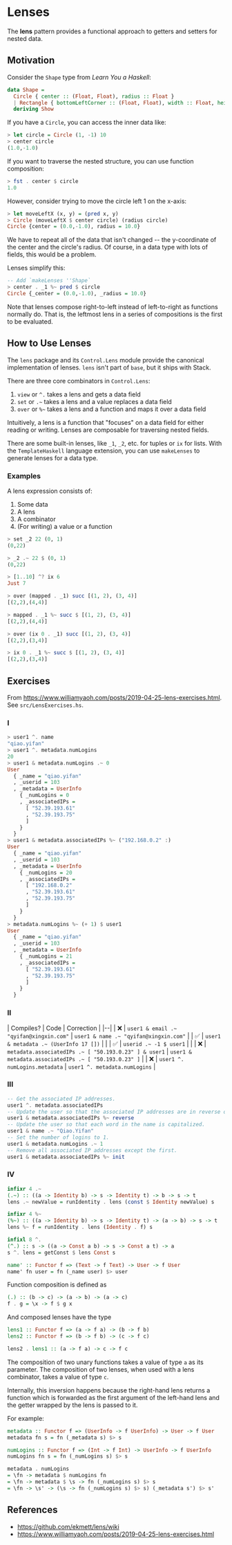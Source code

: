 # Lenses

The **lens** pattern provides a functional approach to getters and setters for nested data.

## Motivation

Consider the `Shape` type from *Learn You a Haskell*:

```hs
data Shape =
  Circle { center :: (Float, Float), radius :: Float }
  | Rectangle { bottomLeftCorner :: (Float, Float), width :: Float, height :: Float }
  deriving Show
```

If you have a `Circle`, you can access the inner data like:

```hs
> let circle = Circle (1, -1) 10
> center circle
(1.0,-1.0)
```

If you want to traverse the nested structure, you can use function composition:

```hs
> fst . center $ circle
1.0
```

However, consider trying to move the circle left 1 on the x-axis:


```hs
> let moveLeftX (x, y) = (pred x, y)
> Circle (moveLeftX $ center circle) (radius circle)
Circle {center = (0.0,-1.0), radius = 10.0}
```

We have to repeat all of the data that isn't changed -- the y-coordinate of the center and the circle's radius.
Of course, in a data type with lots of fields, this would be a problem.

Lenses simplify this:

```hs
-- Add `makeLenses ''Shape`
> center . _1 %~ pred $ circle
Circle {_center = (0.0,-1.0), _radius = 10.0}
```

Note that lenses compose right-to-left instead of left-to-right as functions normally do.
That is, the leftmost lens in a series of compositions is the first to be evaluated.

## How to Use Lenses

The `lens` package and its `Control.Lens` module provide the canonical implementation of lenses.
`lens` isn't part of `base`, but it ships with Stack.

There are three core combinators in `Control.Lens`:
1. `view` or `^.` takes a lens and gets a data field
1. `set` or `.~` takes a lens and a value replaces a data field
1. `over` or `%~` takes a lens and a function and maps it over a data field

Intuitively, a lens is a function that "focuses" on a data field for either reading or writing.
Lenses are composable for traversing nested fields.

There are some built-in lenses, like `_1`, `_2`, etc. for tuples or `ix` for lists. With the `TemplateHaskell` language extension, you can use `makeLenses` to generate lenses for a data type.

### Examples

A lens expression consists of:
1. Some data
1. A lens
1. A combinator
1. (For writing) a value or a function

```hs
> set _2 22 (0, 1)
(0,22)

> _2 .~ 22 $ (0, 1)
(0,22)

> [1..10] ^? ix 6
Just 7

> over (mapped . _1) succ [(1, 2), (3, 4)]
[(2,2),(4,4)]

> mapped . _1 %~ succ $ [(1, 2), (3, 4)]
[(2,2),(4,4)]

> over (ix 0 . _1) succ [(1, 2), (3, 4)]
[(2,2),(3,4)]

> ix 0 . _1 %~ succ $ [(1, 2), (3, 4)]
[(2,2),(3,4)]
```

## Exercises

From <https://www.williamyaoh.com/posts/2019-04-25-lens-exercises.html>.
See `src/LensExercises.hs`.

### I

```hs
> user1 ^. name
"qiao.yifan"
> user1 ^. metadata.numLogins
20
> user1 & metadata.numLogins .~ 0
User
  { _name = "qiao.yifan"
  , _userid = 103
  , _metadata = UserInfo
    { _numLogins = 0
    , _associatedIPs =
      [ "52.39.193.61"
      , "52.39.193.75"
      ]
    }
  }
> user1 & metadata.associatedIPs %~ ("192.168.0.2" :)
User
  { _name = "qiao.yifan"
  , _userid = 103
  , _metadata = UserInfo
    { _numLogins = 20
    , _associatedIPs =
      [ "192.168.0.2"
      , "52.39.193.61"
      , "52.39.193.75"
      ]
    }
  }
> metadata.numLogins %~ (+ 1) $ user1
User
  { _name = "qiao.yifan"
  , _userid = 103
  , _metadata = UserInfo
    { _numLogins = 21
    , _associatedIPs =
      [ "52.39.193.61"
      , "52.39.193.75"
      ]
    }
  }
```

### II

| Compiles? | Code | Correction |
|--|
| ❌ | `user1 & email .~ "qyifan@xingxin.com"` | `user1 & name .~ "qyifan@xingxin.com"` |
| ✅ | `user1 & metadata .~ (UserInfo 17 [])` | |
| ✅ | `userid .~ -1 $ user1` | |
| ❌ | `metadata.associatedIPs .~ [ "50.193.0.23" ] & user1` | `user1 & metadata.associatedIPs .~ [ "50.193.0.23" ]` |
| ❌ | `user1 ^. numLogins.metadata` | `user1 ^. metadata.numLogins` |


### III

```hs
-- Get the associated IP addresses.
user1 ^. metadata.associatedIPs
-- Update the user so that the associated IP addresses are in reverse order.
user1 & metadata.associatedIPs %~ reverse
-- Update the user so that each word in the name is capitalized.
user1 & name .~ "Qiao.Yifan"
-- Set the number of logins to 1.
user1 & metadata.numLogins .~ 1
-- Remove all associated IP addresses except the first.
user1 & metadata.associatedIPs %~ init
```

### IV

```hs
infixr 4 .~
(.~) :: ((a -> Identity b) -> s -> Identity t) -> b -> s -> t
lens .~ newValue = runIdentity . lens (const $ Identity newValue) s

infixr 4 %~
(%~) :: ((a -> Identity b) -> s -> Identity t) -> (a -> b) -> s -> t
lens %~ f = runIdentity . lens (Identity . f) s

infixl 8 ^.
(^.) :: s -> ((a -> Const a b) -> s -> Const a t) -> a
s ^. lens = getConst $ lens Const s

name' :: Functor f => (Text -> f Text) -> User -> f User
name' fn user = fn (_name user) $> user
```

Function composition is defined as

```hs
(.) :: (b -> c) -> (a -> b) -> (a -> c)
f . g = \x -> f $ g x
```

And composed lenses have the type

```hs
lens1 :: Functor f => (a -> f a) -> (b -> f b)
lens2 :: Functor f => (b -> f b) -> (c -> f c)

lens2 . lens1 :: (a -> f a) -> c -> f c
```

The composition of two unary functions takes a value of type `a` as its parameter.
The composition of two lenses, when used with a lens combinator, takes a value of type `c`.

Internally, this inversion happens because the right-hand lens returns a function which is forwarded as the first argument of the left-hand lens and the getter wrapped by the lens is passed to it.

For example:

```hs
metadata :: Functor f => (UserInfo -> f UserInfo) -> User -> f User
metadata fn s = fn (_metadata s) $> s

numLogins :: Functor f => (Int -> f Int) -> UserInfo -> f UserInfo
numLogins fn s = fn (_numLogins s) $> s

metadata . numLogins
= \fn -> metadata $ numLogins fn
= \fn -> metadata $ \s -> fn (_numLogins s) $> s
= \fn -> \s' -> (\s -> fn (_numLogins s) $> s) (_metadata s') $> s'
```

## References
- <https://github.com/ekmett/lens/wiki>
- <https://www.williamyaoh.com/posts/2019-04-25-lens-exercises.html>